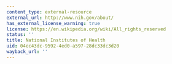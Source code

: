 ```yaml
---
content_type: external-resource
external_url: http://www.nih.gov/about/
has_external_license_warning: true
license: https://en.wikipedia.org/wiki/All_rights_reserved
status: ''
title: National Institutes of Health
uid: 04ec43dc-9592-4ed0-a597-28dc33dc3d20
wayback_url: ''
---
```

